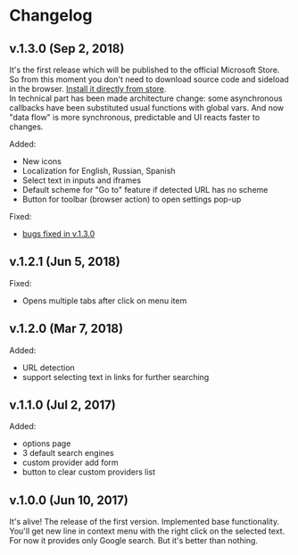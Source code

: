 # Changelog
## v.1.3.0 (Sep 2, 2018)
It's the first release which will be published to the official Microsoft Store. So from this moment you don't need to download source code and sideload in the browser. [Install it directly from store]().  
In technical part has been made architecture change: some asynchronous callbacks have been substituted usual functions with global vars. And now "data flow" is more synchronous, predictable and UI reacts faster to changes. 

Added:
- New icons
- Localization for English, Russian, Spanish
- Select text in inputs and iframes
- Default scheme for "Go to" feature if detected URL has no scheme
- Button for toolbar (browser action) to open settings pop-up

Fixed:
- [bugs fixed in v.1.3.0](https://github.com/bam/edge-contextMenuSearch/issues?utf8=%E2%9C%93&q=is:issue+is:closed+label:bug+milestone:1.3.0)

## v.1.2.1 (Jun 5, 2018)
Fixed:
- Opens multiple tabs after click on menu item

## v.1.2.0 (Mar 7, 2018)
Added:
- URL detection
- support selecting text in links for further searching

## v.1.1.0 (Jul 2, 2017)
Added:
- options page
- 3 default search engines
- custom provider add form
- button to clear custom providers list

## v.1.0.0 (Jun 10, 2017)
It's alive!
The release of the first version.
Implemented base functionality. You'll get new line in context menu with the right click on the selected text. For now it provides only Google search. But it's better than nothing.